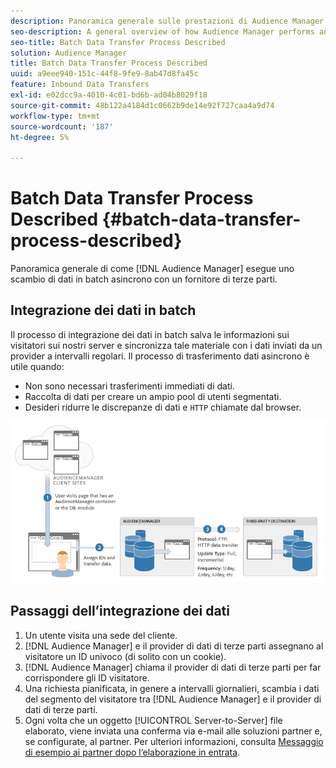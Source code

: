 ```yaml
---
description: Panoramica generale sulle prestazioni di Audience Manager in uno scambio di dati batch asincrono con un fornitore di terze parti.
seo-description: A general overview of how Audience Manager performs an asynchronous batch data exchange with a third-party vendor.
seo-title: Batch Data Transfer Process Described
solution: Audience Manager
title: Batch Data Transfer Process Described
uuid: a9eee940-151c-44f8-9fe9-8ab47d8fa45c
feature: Inbound Data Transfers
exl-id: e02dcc9a-4010-4c01-bd6b-ad04b8029f18
source-git-commit: 48b122a4184d1c0662b9de14e92f727caa4a9d74
workflow-type: tm+mt
source-wordcount: '187'
ht-degree: 5%

---
```


# Batch Data Transfer Process Described {#batch-data-transfer-process-described}

Panoramica generale di come [!DNL Audience Manager] esegue uno scambio di dati in batch asincrono con un fornitore di terze parti.

## Integrazione dei dati in batch

<!-- c_async.xml -->

Il processo di integrazione dei dati in batch salva le informazioni sui visitatori sui nostri server e sincronizza tale materiale con i dati inviati da un provider a intervalli regolari. Il processo di trasferimento dati asincrono è utile quando:

* Non sono necessari trasferimenti immediati di dati.
* Raccolta di dati per creare un ampio pool di utenti segmentati.
* Desideri ridurre le discrepanze di dati e `HTTP` chiamate dal browser.

![](assets/s2s_70.png)

## Passaggi dell’integrazione dei dati

1. Un utente visita una sede del cliente.
1. [!DNL Audience Manager] e il provider di dati di terze parti assegnano al visitatore un ID univoco (di solito con un cookie).
1. [!DNL Audience Manager] chiama il provider di dati di terze parti per far corrispondere gli ID visitatore.
1. Una richiesta pianificata, in genere a intervalli giornalieri, scambia i dati del segmento del visitatore tra [!DNL Audience Manager] e il provider di dati di terze parti.
1. Ogni volta che un oggetto [!UICONTROL Server-to-Server] file elaborato, viene inviata una conferma via e-mail alle soluzioni partner e, se configurate, al partner. Per ulteriori informazioni, consulta [Messaggio di esempio ai partner dopo l’elaborazione in entrata](../../../integration/sending-audience-data/batch-data-transfer-explained/inbound-receipt-message.md).
